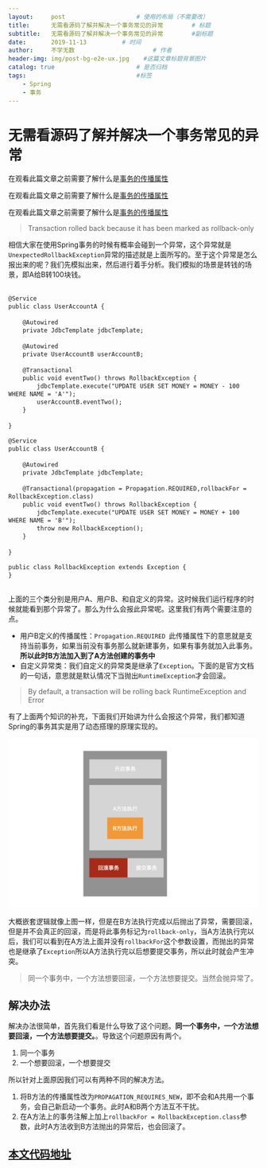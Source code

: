 ```yaml
---
layout:     post                    # 使用的布局（不需要改）
title:      无需看源码了解并解决一个事务常见的异常        # 标题
subtitle:   无需看源码了解并解决一个事务常见的异常        #副标题
date:       2019-11-13          # 时间
author:     不学无数                      # 作者
header-img: img/post-bg-e2e-ux.jpg    #这篇文章标题背景图片
catalog: true                       # 是否归档
tags:                               #标签
    - Spring
    - 事务
---
```


# 无需看源码了解并解决一个事务常见的异常

在观看此篇文章之前需要了解什么是[事务的传播属性](https://juejin.im/post/5da6eee2f265da5bb977d65c)

在观看此篇文章之前需要了解什么是[事务的传播属性](https://juejin.im/post/5da6eee2f265da5bb977d65c)

在观看此篇文章之前需要了解什么是[事务的传播属性](https://juejin.im/post/5da6eee2f265da5bb977d65c)


> Transaction rolled back because it has been marked as rollback-only

相信大家在使用Spring事务的时候有概率会碰到一个异常，这个异常就是`UnexpectedRollbackException`异常的描述就是上面所写的。至于这个异常是怎么报出来的呢？我们先模拟出来，然后进行着手分析。我们模拟的场景是转钱的场景，即A给B转100块钱。

```

@Service
public class UserAccountA {

    @Autowired
    private JdbcTemplate jdbcTemplate;

    @Autowired
    private UserAccountB userAccountB;

    @Transactional
    public void eventTwo() throws RollbackException {
        jdbcTemplate.execute("UPDATE USER SET MONEY = MONEY - 100 WHERE NAME = 'A'");
        userAccountB.eventTwo();
    }

}

```

```
@Service
public class UserAccountB {

    @Autowired
    private JdbcTemplate jdbcTemplate;

    @Transactional(propagation = Propagation.REQUIRED,rollbackFor = RollbackException.class)
    public void eventTwo() throws RollbackException {
        jdbcTemplate.execute("UPDATE USER SET MONEY = MONEY + 100 WHERE NAME = 'B'");
        throw new RollbackException();
    }

}

```

```
public class RollbackException extends Exception {
}


```

上面的三个类分别是用户A、用户B、和自定义的异常。这时候我们运行程序的时候就能看到那个异常了。那么为什么会报此异常呢。这里我们有两个需要注意的点。

* 用户B定义的传播属性：`Propagation.REQUIRED `此传播属性下的意思就是支持当前事务，如果当前没有事务那么就新建事务，如果有事务就加入此事务。**所以此时B方法加入到了A方法创建的事务中**
* 自定义异常类：我们自定义的异常类是继承了`Exception`。下面的是官方文档的一句话，意思就是默认情况下当抛出`RuntimeException`才会回滚。

> By default, a transaction will be rolling back RuntimeException and Error

有了上面两个知识的补充，下面我们开始讲为什么会报这个异常，我们都知道Spring的事务其实是用了动态搭理的原理实现的。

![](/img/pageImg/无需看源码了解并解决一个事务常见的异常0.jpg)

大概嵌套逻辑就像上图一样，但是在B方法执行完成以后抛出了异常，需要回滚，但是并不会真正的回滚，而是将此事务标记为`rollback-only`，当A方法执行完以后，我们可以看到在A方法上面并没有`rollbackFor`这个参数设置，而抛出的异常也是继承了`Exception`所以A方法执行完以后想要提交事务，所以此时就会产生冲突。

> 同一个事务中，一个方法想要回滚，一个方法想要提交。当然会抛异常了。


## 解决办法

解决办法很简单，首先我们看是什么导致了这个问题。**同一个事务中，一个方法想要回滚，一个方法想要提交。**。导致这个问题原因有两个。

1. 同一个事务
2. 一个想要回滚，一个想要提交

所以针对上面原因我们可以有两种不同的解决方法。

1. 将B方法的传播属性改为`PROPAGATION_REQUIRES_NEW`，即不会和A共用一个事务，会自己新启动一个事务。此时A和B两个方法互不干扰。
2. 在A方法上的事务注解上加上`rollbackFor = RollbackException.class`参数，此时A方法收到B方法抛出的异常后，也会回滚了。

## [本文代码地址](https://github.com/modouxiansheng/Doraemon)


